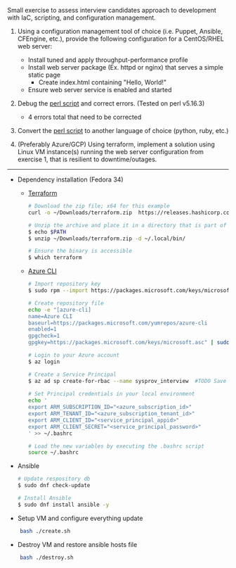 Small exercise to assess interview candidates approach to development with IaC, scripting, and configuration management.

1. Using a configuration management tool of choice (i.e. Puppet, Ansible, CFEngine, etc.), provide the following configuration for a CentOS/RHEL web server:
    * Install tuned and apply throughput-performance profile
    * Install web server package (Ex. httpd or nginx) that serves a simple static page
        * Create index.html containing "Hello, World!"
    * Ensure web server service is enabled and started

2. Debug the [perl script](scripts/broken_bits.pl) and correct errors. (Tested on perl v5.16.3)
    * 4 errors total that need to be corrected

3. Convert the [perl script](scripts/broken_bits.pl) to another language of choice (python, ruby, etc.)

4. (Preferably Azure/GCP) Using terraform, implement a solution using Linux VM instance(s) running the web server configuration from exercise 1, that is resilient to downtime/outages.


------------------------------------------------------------------------------
* Dependency installation  (Fedora 34)
  * [Terraform](https://www.terraform.io/downloads.html)
    ```bash
    # Download the zip file; x64 for this example
    curl -o ~/Downloads/terraform.zip  https://releases.hashicorp.com/terraform/1.0.5/terraform_1.0.5_linux_amd64.zip
    
    # Unzip the archive and place it in a directory that is part of your system's PATH
    $ echo $PATH
    $ unzip ~/Downloads/terraform.zip -d ~/.local/bin/
    
    # Ensure the binary is accessible
    $ which terraform
    ```
  * [Azure CLI](https://docs.microsoft.com/en-us/cli/azure/install-azure-cli-linux?pivots=dnf)
    ```bash
    # Import repository key
    $ sudo rpm --import https://packages.microsoft.com/keys/microsoft.asc
    
    # Create repository file
    echo -e "[azure-cli]
    name=Azure CLI
    baseurl=https://packages.microsoft.com/yumrepos/azure-cli
    enabled=1
    gpgcheck=1
    gpgkey=https://packages.microsoft.com/keys/microsoft.asc" | sudo tee /etc/yum.repos.d/azure-cli.repo
    
    # Login to your Azure account
    $ az login 
    
    # Create a Service Principal
    $ az ad sp create-for-rbac --name sysprov_interview  #TODO Save the output from the previous command in a secure place
   
    # Set Principal credentials in your local environment
    echo '
    export ARM_SUBSCRIPTION_ID="<azure_subscription_id>"
    export ARM_TENANT_ID="<azure_subscription_tenant_id>"
    export ARM_CLIENT_ID="<service_principal_appid>"
    export ARM_CLIENT_SECRET="<service_principal_password>"
    ' >> ~/.bashrc
    
    # Load the new variables by executing the .bashrc script
    source ~/.bashrc
    
    ```
    
 * Ansible
   ```bash
   # Update respository db
   $ sudo dnf check-update
   
   # Install Ansible
   $ sudo dnf install ansible -y
   ```

* Setup VM and configure everything update

```bash
    bash ./create.sh
```


* Destroy VM and restore ansible hosts file

``` bash
    bash ./destroy.sh
```
